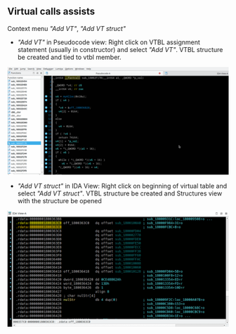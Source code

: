 ## Virtual calls assists
Context menu *"Add VT"*, *"Add VT struct"*

 - *"Add VT"* in Pseudocode view: Right click on VTBL assignment statement (usually in constructor) and select *"Add VT"*. VTBL structure be created and tied to vtbl member.

![Add VT](cr_struc-add_vt.gif)

 - *"Add VT struct"* in IDA View: Right click on beginning of virtual table and select *"Add VT struct"*. VTBL structure be created and Structures view with the structure be opened
 
![Add VT](add-vt-struc.gif)